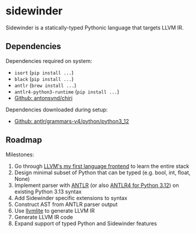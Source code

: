 # sidewinder

Sidewinder is a statically-typed Pythonic language that targets LLVM IR.

## Dependencies

Dependencies required on system:
* `isort` (`pip install ...`)
* `black` (`pip install ...`)
* `antlr` (`brew install ...`)
* `antlr4-python3-runtime` (`pip install ...`)
* [Github: antonsynd/chiri](https://github.com/antonsynd/chiri)

Dependencies downloaded during setup:
* [Github: antlr/grammars-v4/python/python3_12](https://github.com/antlr/grammars-v4/tree/master/python/python3_12)

## Roadmap

Milestones:

1. Go through [LLVM's my first language frontend](https://llvm.org/docs/tutorial/MyFirstLanguageFrontend/LangImpl03.html) to learn the entire stack
2. Design minimal subset of Python that can be typed (e.g. bool, int, float, None)
3. Implement parser with [ANTLR](https://github.com/antlr/grammars-v4/tree/master/python) (or also [ANTLR4 for Python 3.12](https://github.com/RobEin/ANTLR4-parser-for-Python-3.12)) on existing Python 3.13 syntax
4. Add Sidewinder specific extensions to syntax
5. Construct AST from ANTLR parser output
6. Use [llvmlite](https://github.com/numba/llvmlite) to generate LLVM IR
7. Generate LLVM IR code
8. Expand support of typed Python and Sidewinder features

